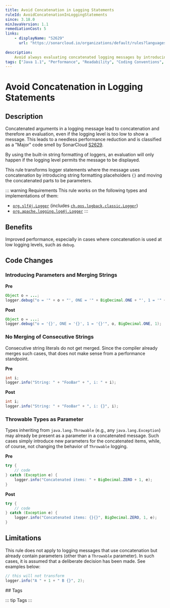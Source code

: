 ```yaml
---
title: Avoid Concatenation in Logging Statements
ruleId: AvoidConcatenationInLoggingStatements
since: 3.18.0
minJavaVersion: 1.1
remediationCost: 5
links:
    - displayName: "S2629"
      url: "https://sonarcloud.io/organizations/default/rules?languages=java&open=java%3AS2629&q=S2629"
    
description:
    Avoid always evaluating concatenated logging messages by introducing parameters, which only evaluate when the logging level is active.
tags: ["Java 1.1", "Performance", "Readability", "Coding Conventions", "Logging"]
---
```


# Avoid Concatenation in Logging Statements

## Description

Concatenated arguments in a logging message lead to concatenation and therefore an evaluation, even if the logging level is too low to show a message. This leads to a needless performance reduction and is classified as a "Major" code smell by SonarCloud [S2629](https://sonarcloud.io/organizations/default/rules?open=java%3AS2629&q=S2629).

By using the built-in string formatting of loggers, an evaluation will only happen if the logging level permits the message to be displayed.

This rule transforms logger statements where the message uses concatenation by introducing string formatting placeholders `{}` and moving the concatenated parts to be parameters.

::: warning Requirements
This rule works on the following types and implementations of them:
* [`org.slf4j.Logger`](http://www.slf4j.org/apidocs/org/slf4j/Logger.html) (includes [`ch.qos.logback.classic.Logger`](http://logback.qos.ch/apidocs/ch/qos/logback/classic/Logger.html))
* [`org.apache.logging.log4j.Logger`](https://logging.apache.org/log4j/2.x/log4j-api/apidocs/org/apache/logging/log4j/Logger.html) 
:::

## Benefits

Improved performance, especially in cases where concatenation is used at low logging levels, such as `debug`. 

## Code Changes

### Introducing Parameters and Merging Strings

__Pre__
```java
Object o = ...;
logger.debug("o = '" + o + "', ONE = '" + BigDecimal.ONE + "', 1 = '" + 1 + "'");
```

__Post__
```java
Object o = ...;
logger.debug("o = '{}', ONE = '{}', 1 = '{}'", o, BigDecimal.ONE, 1);
```

### No Merging of Consecutive Strings

Consecutive string literals do not get merged. Since the compiler already merges such cases, that does not make sense from a performance standpoint.  

__Pre__
```java
int i;
logger.info("String: " + "FooBar" + ", i: " + i);
```

__Post__
```java
int i;
logger.info("String: " + "FooBar" + ", i: {}", i);
```

### Throwable Types as Parameter

Types inheriting from `java.lang.Throwable` (e.g., any `java.lang.Exception`) may already be present as a parameter in a concatenated message. Such cases simply introduce new parameters for the concatenated items, while, of course, not changing the behavior of `Throwable` logging.

__Pre__
```java
try {
    // code
} catch (Exception e) {
    logger.info("Concatenated items: " + BigDecimal.ZERO + 1, e);
}
```

__Post__
```java
try {
    // code
} catch (Exception e) {
    logger.info("Concatenated items: {}{}", BigDecimal.ZERO, 1, e);
}
```

## Limitations

This rule does not apply to logging messages that use concatenation but already contain parameters (other than a `Throwable` parameter). In such cases, it is assumed that a deliberate decision has been made. See examples below:

```java
// this will not transform
logger.info("A " + 1 + " B {}", 2);
```

<VersionNotice />
## Tags

::: tip Tags
<TagLinks />
:::